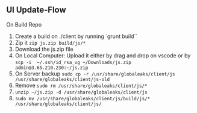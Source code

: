 



## UI Update-Flow

On Build Repo
1. Create a build on ./client by running `grunt build``
2. Zip it `zip js.zip build/js/*`
3. Download the js.zip file
4. On Local Computer: Upload it either by drag and drop on vscode or by `scp -i  ~/.ssh/id_rsa_vg ~/Downloads/js.zip  admin@3.65.210.230:~/js.zip`
5. On Server backup `sudo cp -r /usr/share/globaleaks/client/js /usr/share/globaleaks/client/js-old`
6. Remove `sudo rm /usr/share/globaleaks/client/js/*`
7. `unzip ~/js.zip -d /usr/share/globaleaks/client/js`
8. `sudo mv /usr/share/globaleaks/client/js/build/js/* /usr/share/globaleaks/client/js/`